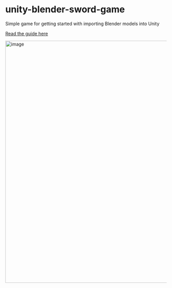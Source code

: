 # unity-blender-sword-game

Simple game for getting started with importing Blender models into Unity

[Read the guide here](https://docs.google.com/document/d/1jV_JWkHfoBaoM9Srxn__xI_mVneh_ZEuX9gD_UmFV6A)

<img width="756" alt="image" src="https://user-images.githubusercontent.com/3763552/156061471-780b89a9-e20f-4241-9cf4-aaf6711b11e1.png">

